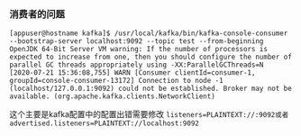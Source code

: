 ### 消费者的问题
```
[appuser@hostname kafka]$ /usr/local/kafka/bin/kafka-console-consumer --bootstrap-server localhost:9092 --topic test --from-beginning
OpenJDK 64-Bit Server VM warning: If the number of processors is expected to increase from one, then you should configure the number of parallel GC threads appropriately using -XX:ParallelGCThreads=N
[2020-07-21 15:36:08,755] WARN [Consumer clientId=consumer-1, groupId=console-consumer-13172] Connection to node -1 (localhost/127.0.0.1:9092) could not be established. Broker may not be available. (org.apache.kafka.clients.NetworkClient)
```
这个主要是kafka配置中的配置出错需要修改
`listeners=PLAINTEXT://:9092或者advertised.listeners=PLAINTEXT://localhost:9092`